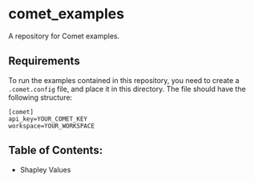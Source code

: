 # comet_examples
A repository for Comet examples.

## Requirements
To run the examples contained in this repository, you need to create a `.comet.config` file, and place it in this directory. 
The file should have the following structure:

```
[comet]
api_key=YOUR_COMET_KEY
workspace=YOUR_WORKSPACE
```

## Table of Contents:
* Shapley Values
